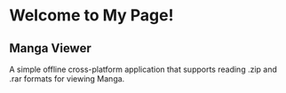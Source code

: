# Welcome to My Page!

## Manga Viewer
A simple offline cross-platform application that supports reading .zip and .rar formats for viewing Manga. 
[](/assets/images/main-with-sample.png)